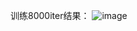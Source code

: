 训练8000iter结果：
![image](https://github.com/AIR-JIANG/mmseg-test/assets/70302607/29cb362d-48a2-4a49-89aa-549f569c0058)
